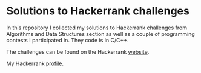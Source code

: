 # Solutions to Hackerrank challenges

In this repository I collected my solutions to Hackerrank challenges from Algorithms and Data Structures section as well as a couple of programming contests I participated in. They code is in C/C++.

The challenges can be found on the Hackerrank [website](https://www.hackerrank.com/dashboard).

My Hackerrank [profile](https://www.hackerrank.com/waral91?hr_r=1).
